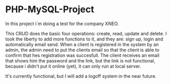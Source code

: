 # PHP-MySQL-Project
In this project i`m doing a test for the company XNEO.

This CRUD does the basic four operations: create, read, update and delete. I took the liberty to add more functions to it, and they are: sign up, login and automatically email send. When a client is registered in the system by an admin, the admin need to put the clients email so that the client is able to confirm that hes registration was succesfull. The client receives an email that shows him the password and the link, but the link is not functional, because i didn't put it online (yet), it can only run at local server.

It's currently functional, but I will add a logoff system in the near future.